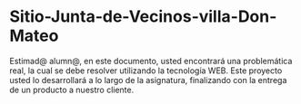 # Sitio-Junta-de-Vecinos-villa-Don-Mateo
Estimad@ alumn@, en este documento, usted encontrará una problemática real, la cual se debe resolver utilizando la tecnología WEB. Este proyecto usted lo desarrollará a lo largo de la asignatura, finalizando con la entrega de un producto a nuestro cliente. 
